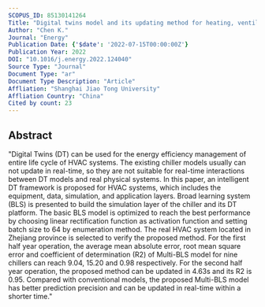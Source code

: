 ```yaml
---
SCOPUS_ID: 85130141264
Title: "Digital twins model and its updating method for heating, ventilation and air conditioning system using broad learning system algorithm"
Author: "Chen K."
Journal: "Energy"
Publication Date: {'$date': '2022-07-15T00:00:00Z'}
Publication Year: 2022
DOI: "10.1016/j.energy.2022.124040"
Source Type: "Journal"
Document Type: "ar"
Document Type Description: "Article"
Affliation: "Shanghai Jiao Tong University"
Affliation Country: "China"
Cited by count: 23
---
```


## Abstract
"Digital Twins (DT) can be used for the energy efficiency management of entire life cycle of HVAC systems. The existing chiller models usually can not update in real-time, so they are not suitable for real-time interactions between DT models and real physical systems. In this paper, an intelligent DT framework is proposed for HVAC systems, which includes the equipment, data, simulation, and application layers. Broad learning system (BLS) is presented to build the simulation layer of the chiller and its DT platform. The basic BLS model is optimized to reach the best performance by choosing linear rectification function as activation function and setting batch size to 64 by enumeration method. The real HVAC system located in Zhejiang province is selected to verify the proposed method. For the first half year operation, the average mean absolute error, root mean square error and coefficient of determination (R2) of Multi-BLS model for nine chillers can reach 9.04, 15.20 and 0.98 respectively. For the second half year operation, the proposed method can be updated in 4.63s and its R2 is 0.95. Compared with conventional models, the proposed Multi-BLS model has better prediction precision and can be updated in real-time within a shorter time."
